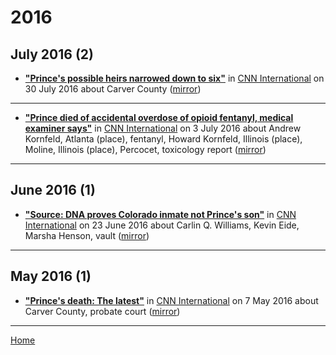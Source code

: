 # 2016

## July 2016 (2)

 - [**"Prince's possible heirs narrowed down to six"**](https://edition.cnn.com/2016/07/29/entertainment/prince-estate-possible-heirs-ruling/) in [CNN International](https://edition.cnn.com/) on 30 July 2016 about Carver County ([mirror](https://web.archive.org/web/*/https://edition.cnn.com/2016/07/29/entertainment/prince-estate-possible-heirs-ruling/))

----

 - [**"Prince died of accidental overdose of opioid fentanyl, medical examiner says"**](https://edition.cnn.com/2016/06/02/health/prince-death-opioid-overdose/) in [CNN International](https://edition.cnn.com/) on 3 July 2016 about Andrew Kornfeld, Atlanta (place), fentanyl, Howard Kornfeld, Illinois (place), Moline, Illinois (place), Percocet, toxicology report ([mirror](https://web.archive.org/web/*/https://edition.cnn.com/2016/06/02/health/prince-death-opioid-overdose/))

----

## June 2016 (1)

 - [**"Source: DNA proves Colorado inmate not Prince's son"**](https://edition.cnn.com/2016/06/22/entertainment/carlin-williams-not-princes-son/index.html) in [CNN International](https://edition.cnn.com/) on 23 June 2016 about Carlin Q. Williams, Kevin Eide, Marsha Henson, vault ([mirror](https://web.archive.org/web/*/https://edition.cnn.com/2016/06/22/entertainment/carlin-williams-not-princes-son/index.html))

----

## May 2016 (1)

 - [**"Prince's death: The latest"**](https://edition.cnn.com/2016/05/04/entertainment/prince-death-latest/index.html) in [CNN International](https://edition.cnn.com/) on 7 May 2016 about Carver County, probate court ([mirror](https://web.archive.org/web/*/https://edition.cnn.com/2016/05/04/entertainment/prince-death-latest/index.html))

----

[Home](../)
